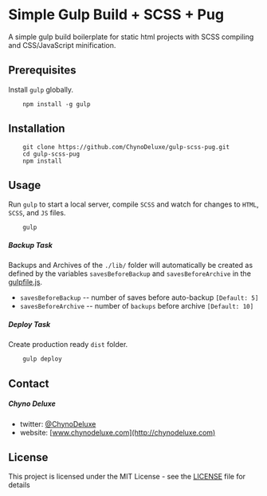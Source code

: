 Simple Gulp Build + SCSS + Pug
=======================
A simple gulp build boilerplate for static html projects with SCSS compiling and CSS/JavaScript minification.

## Prerequisites
Install `gulp` globally.
```markup
    npm install -g gulp
```

## Installation
```markup
    git clone https://github.com/ChynoDeluxe/gulp-scss-pug.git
    cd gulp-scss-pug
    npm install
```

## Usage
Run `gulp` to start a local server, compile `SCSS` and watch for changes to `HTML`, `SCSS`, and `JS` files.
```markup
    gulp
```

##### Backup Task
Backups and Archives of the `./lib/` folder will automatically be created as defined by the variables `savesBeforeBackup` and `savesBeforeArchive` in the [gulpfile.js](gulpfile.js#L28).   

* `savesBeforeBackup` -- number of saves before auto-backup `[Default: 5]`
* `savesBeforeArchive` -- number of `backups` before archive `[Default: 10]`

##### Deploy Task
Create production ready `dist` folder.
```markup
    gulp deploy
```

## Contact
##### Chyno Deluxe
* twitter: [@ChynoDeluxe](https://twitter.com/ChynoDeluxe)
* website: [www.chynodeluxe.com](http://chynodeluxe.com)

## License
This project is licensed under the MIT License - see the [LICENSE](LICENSE) file for details